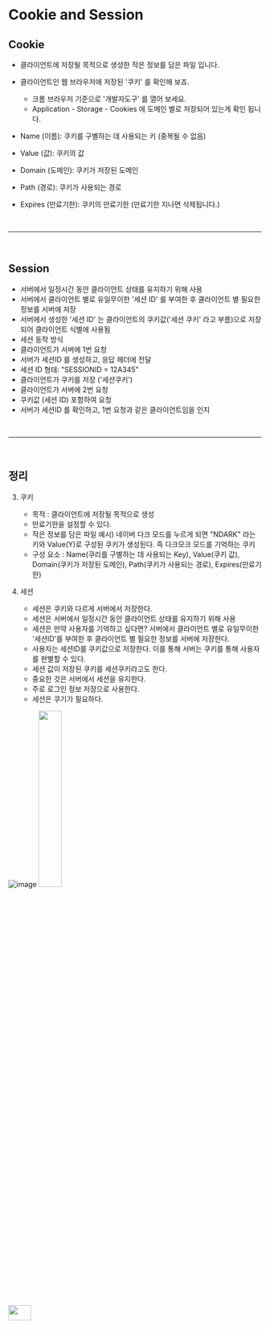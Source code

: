# Cookie and Session

## Cookie

- 클라이언트에 저장될 목적으로 생성한 작은 정보를 담은 파일 입니다.
- 클라이언트인 웹 브라우저에 저장된 '쿠키' 를 확인해 보죠.
    - 크롬 브라우저 기준으로 '개발자도구' 를 열어 보세요.
    - Application - Storage - Cookies 에 도메인 별로 저장되어 있는게 확인 됩니다.

- Name (이름): 쿠키를 구별하는 데 사용되는 키 (중복될 수 없음)
- Value (값): 쿠키의 값
- Domain (도메인): 쿠키가 저장된 도메인
- Path (경로): 쿠키가 사용되는 경로
- Expires (만료기한): 쿠키의 만료기한 (만료기한 지나면 삭제됩니다.)

<br />
<hr />
<br />

## Session

 - 서버에서 일정시간 동안 클라이언트 상태를 유지하기 위해 사용
 - 서버에서 클라이언트 별로 유일무이한 '세션 ID' 를 부여한 후 클라이언트 별 필요한 정보를 서버에 저장
 - 서버에서 생성한 '세션 ID' 는 클라이언트의 쿠키값('세션 쿠키' 라고 부름)으로 저장되어 클라이언트 식별에 사용됨
 - 세션 동작 방식
 - 클라이언트가 서버에 1번 요청
 - 서버가 세션ID 를 생성하고, 응답 헤더에 전달 
 - 세션 ID 형태: "SESSIONID = 12A345"
 - 클라이언트가 쿠키를 저장 ('세션쿠키')
 - 클라이언트가 서버에 2번 요청
 - 쿠키값 (세션 ID) 포함하여 요청
 - 서버가 세션ID 를 확인하고, 1번 요청과 같은 클라이언트임을 인지

<br />
<hr />
<br />


## 정리
3. 쿠키
    - 목적 : 클라이언트에 저장될 목적으로 생성
    - 만료기한을 설정할 수 있다.
    - 작은 정보를 담은 파일
    예시) 네이버 다크 모드를 누르게 되면 "NDARK" 라는 키와 Value(Y)로 구성된 쿠키가 생성된다. 
            즉 다크모크 모드를 기억하는 쿠키
    - 구성 요소 : Name(쿠리를 구별하는 데 사용되는 Key), Value(쿠키 값),  Domain(쿠키가 저장된 도메인), Path(쿠키가 사용되는 경로), Expires(만료기한)

4. 세션
    - 세션은 쿠키와 다르게 서버에서 저장한다.
    - 세션은 서버에서 일정시간 동안 클라이언트 상태를 유지하기 위해 사용
    - 세션은 만약 사용자를 기억하고 싶다면? 서버에서 클라이언트 별로 유일무이한 '세션ID'를 부여한 후 클라이언트 별 필요한 정보를 서버에 저장한다. 
    - 사용자는 세션ID를 쿠키값으로 저장한다. 이를 통해 서버는 쿠키를 통해 사용자를 판별할 수 있다.
    - 세션 값이 저장된 쿠키를 세션쿠키라고도 한다. 
    - 중요한 것은 서버에서 세션을 유지한다.
    - 주로 로그인 정보 저장으로 사용한다.
    - 세션은 쿠기가 필요하다.

![image]()
<image src="https://img1.daumcdn.net/thumb/R1280x0/?scode=mtistory2&fname=https%3A%2F%2Fblog.kakaocdn.net%2Fdn%2FbRwwHw%2FbtrDyndrveC%2FlOlrNzEKMl0Y55VgkdBm4K%2Fimg.png" width="30%"/>

<img src="https://images.velog.io/images/post/99bd5126-8640-497c-ad81-0dd2738b50ad/image.png" width="30%" height="30">

